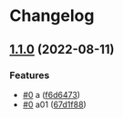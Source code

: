 # Changelog

## [1.1.0](https://github.com/shaunxu/happynrwl/compare/pql-pls-v1.0.0...pql-pls-v1.1.0) (2022-08-11)


### Features

* [#0](https://github.com/shaunxu/happynrwl/issues/0) a ([f6d6473](https://github.com/shaunxu/happynrwl/commit/f6d6473fa5cec55fd47680195f53971003c54621))
* [#0](https://github.com/shaunxu/happynrwl/issues/0) a01 ([67d1f88](https://github.com/shaunxu/happynrwl/commit/67d1f88cb87e8a6bd53953e1cf3637d580068849))

